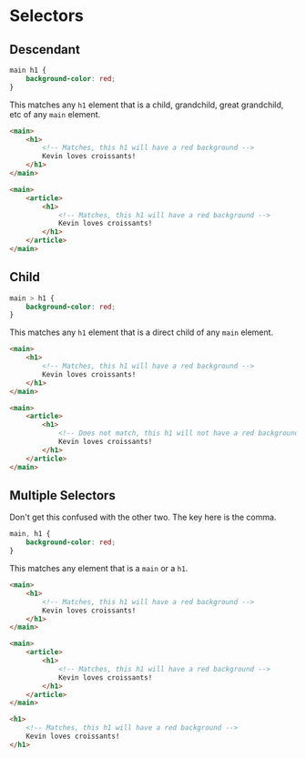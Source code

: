 # Selectors

## Descendant

```css
main h1 {
    background-color: red;
}
```

This matches any `h1` element that is a child, grandchild, great grandchild, etc of any `main` element.

```html
<main>
    <h1>
        <!-- Matches, this h1 will have a red background -->
        Kevin loves croissants!
    </h1>
</main>

<main>
    <article>
        <h1>
            <!-- Matches, this h1 will have a red background -->
            Kevin loves croissants!
        </h1>
    </article>
</main>
```

## Child

```css
main > h1 {
    background-color: red;
}
```

This matches any `h1` element that is a direct child of any `main` element.

```html
<main>
    <h1>
        <!-- Matches, this h1 will have a red background -->
        Kevin loves croissants!
    </h1>
</main>

<main>
    <article>
        <h1>
            <!-- Does not match, this h1 will not have a red background -->
            Kevin loves croissants!
        </h1>
    </article>
</main>
```

## Multiple Selectors

Don't get this confused with the other two. The key here is the comma.

```css
main, h1 {
    background-color: red;
}
```

This matches any element that is a `main` or a `h1`.

```html
<main>
    <h1>
        <!-- Matches, this h1 will have a red background -->
        Kevin loves croissants!
    </h1>
</main>

<main>
    <article>
        <h1>
            <!-- Matches, this h1 will have a red background -->
            Kevin loves croissants!
        </h1>
    </article>
</main>

<h1>
    <!-- Matches, this h1 will have a red background -->
    Kevin loves croissants!
</h1>
```
